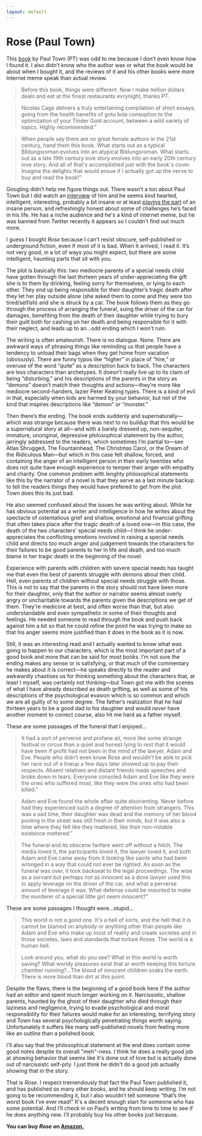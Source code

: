 ```yaml
---
layout: default
---
```


# Rose (Paul Town)

This [book](https://www.amazon.com/gp/product/B09GZHKD7D/ref=dbs_a_def_rwt_hsch_vapi_taft_p1_i4) by Paul Town (PT) was odd to me because I don’t even know how I found it. I also didn’t know who the author was or what the book would be about when I bought it, and the reviews of it and his other books were more Internet meme speak than actual review.

> Before this book, things were different. Now I make million dollars deals and eat at the finest restaurants evrynight, thanks PT.

> Nicolas Cage delivers a truly entertaining compilation of short essays, going from the health benefits of gotu kola consuption to the optimization of your Tinder Gold account, between a wild variety of topics. Highly recommended.”

> When people say there are no great female authors in the 21st century, hand them this book. What starts out as a typical Bildungsroman evolves into an atypical Bildungsroman. What starts out as a late 19th century love story evolves into an early 20th century love story. And all of that's accomplished just with the book's cover. Imagine the delights that would ensue if I actually got up the nerve to buy and read the book!”

Googling didn’t help me figure things out. There wasn’t a ton about Paul Town but I did watch an [interview](https://www.youtube.com/watch?v=V-kMYpaIy70) of him and he seems kind hearted, intelligent, interesting, probably a bit insane or at least [playing the part](https://www.youtube.com/c/PaulTown/videos) of an insane person, and refreshingly honest about some of challenges he’s faced in his life. He has a niche audience and he's a kind of internet meme, but he was banned from Twitter recently it appears so I couldn't find out much more.

I guess I bought *Rose* because I can’t resist obscure, self-published or underground fiction, even if most of it is bad. When it arrived, I read it. It’s not very good, in a lot of ways you might expect, but there are some intelligent, haunting parts that sit with you.

The plot is basically this: two mediocre parents of a special needs child have gotten through the last thirteen years of under-appreciating the gift she is to them by drinking, feeling sorry for themselves, or lying to each other. They end up being responsible for their daughter’s tragic death after they let her play outside alone (she asked them to come and they were too tired/selfish) and she is struck by a car. The book follows them as they go through the process of arranging the funeral, suing the driver of the car for damages, benefiting from the death of their daughter while trying to bury their guilt both for cashing on her death and being responsible for it with their neglect, and leads up to an…odd ending which I won't ruin.

The writing is often amateurish. There is no dialogue. None. There are awkward ways of phrasing things like reminding us that people have a tendency to unload their bags when they get home from vacation (obviously). There are funny typos like “higher” in place of “hire,” or overuse of the word “quite” as a description back to back. The characters are less characters than archetypes. It doesn’t really live up to its claim of being “disturbing,” and his descriptions of the parents in the story as “demons” doesn’t match their thoughts and actions—they’re more like mediocre second-handers, lazier Peter Keating types. There is a kind of evil in that, especially when kids are harmed by your behavior, but not of the kind that inspires descriptions like “demon” or “monster.” 

Then there’s the ending. The book ends suddenly and supernaturally—which was strange because there was next to no buildup that this would be a supernatural story at all—and with a barely dressed up, non-sequiter, immature, unoriginal, depressive philosophical statement by the author, jarringly addressed to the readers, which sometimes I’m partial to—see Atlas Shrugged, The Fountainhead, The Christmas Carol, or the Dream of the Ridiculous Man—but which in this case felt shallow, forced, and containing the anger of an intelligent person in their early twenties who does not quite have enough experience to temper their anger with empathy and charity. One common problem with lenghty philosophical statements like this by the narrator of a novel is that they serve as a last minute backup to tell the readers things they would have prefered to get from the plot. Town does this  its just bad.

He also seemed confused about the issues he was writing about. While he has obvious potential as a writer and intelligence in how he writes about the spectacle of ostentatious grief and shallow, emotional and financial grifting that often takes place after the tragic death of a loved one—in this case, the death of the two characters’ special needs child—I think he under-appreciates the conflicting emotions involved in raising a special needs child and directs too much anger and judgement towards the characters for their failures to be good parents to her in life and death, and too much blame in her tragic death in the beginning of the novel. 

Experience with parents with children with severe special needs has taught me that even the best of parents struggle with demons about their child. Hell, even parents of children without special needs struggle with those. This is not to say that the parents in the story should not have been more for their daughter, only that the author or narrator seems almost overly angry or uncharitable towards the parents given the descriptions we get of them. They're medicore at best, and often worse than that, but also understandable and even sympathetic in some of their thoughts and feelings. He needed someone to read through the book and push back against him a bit so that he could refine the point he was trying to make so that his anger seems more justified than it does in the book as it is now.

Still, it was an interesting read and I actually wanted to know what was going to happen to our characters, which is the most important part of a good book and more that can be said for most books. I’m not sure the ending makes any sense or is satisfying, or that much of the commentary he makes about it is correct—he speaks directly to the reader and awkwardly chastises us for thinking something about the characters that, at least I myself, was certainly not thinking—but Town got me with the scenes of what I have already described as death grifting, as well as some of his descriptions of the psychological evasion which is so common and which we are all guilty of to some degree. The father’s realization that he had thirteen years to be a good dad to his daughter and would *never* have another moment to correct course, also hit me hard as a father myself. 

These are some passages of the funeral that I enjoyed...

> It had a sort of perverse and profane air, more like some strange festival or circus than a quiet and honest lying to rest that it would have been if profit had not been in the mind of the lawyer, Adam and Eve. People who didn’t even know Rose and wouldn’t be able to pick her race out of a lineup a few days later showed up to pay their respects. Absent relatives and distant friends made speeches and broke down in tears. Everyone consoled Adam and Eve like they were the ones who suffered most, like they were the ones who had been killed.”

> Adam and Eve found the whole affair quite disorienting. Never before had they experienced such a degree of attention from strangers. This was a sad time, their daughter was dead and the memory of her blood pooling in the street was still fresh in their minds, but it was also a time where they felt like they mattered, like their non-notable existence mattered.”

> The funeral and its obscene fanfare went off without a hitch. The media loved it, the participants loved it, the lawyer loved it, and both Adam and Eve came away from it looking like saints who had been wronged in a way that could not ever be righted. As soon as the funeral was over, it took backseat to the legal proceedings. The wise as a servant but perhaps not as innocent as a dove lawyer used this to apply leverage on the driver of the car, and what a perverse amount of leverage it was. What defense could be mounted to make the murderer of a special little girl seem innocent?”

These are some passages I thought were...stupid...

> This world is not a good one. It's a hell of sorts, and the hell that it is cannot be blamed on anybody or anything other than people like Adam and Eve who make up most of reality and create societes and in those societes, laws and standards that torture Roses. The world is a human hell.

> Look around you, what do you see? What in this world is worth saving? What worldy pleasures exist that ar worth keeping this torture chamber running?...The blood of innocent children soaks the earth. There is more blood than dirt at this point.

Despite the flaws, there is the beginning of a good book here if the author had an editor and spent much longer working on it. Narcissistic, shallow parents, haunted by the ghost of their daughter who died through their laziness and negligence, trying to evade psychological and moral responsibility for their failures would make for an interesting, terrifying story and Town has several psychologically penetrating things worth saying. Unfortunately it suffers like many self-published novels from feeling more like an outline than a polished book.

I'll also say that the philosophical statement at the end does contain some good notes despite its overall "meh"-ness. I think he does a really good job at showing behavior that seems like it's done out of love but is actually done out of narcissistc self-pity. I just think he didn't do a good job actually showing that in the story.

That is *Rose.* I respect tremendously that fact the Paul Town published it, and has published so many other books, and he should keep writing. I’m not going to be recommending it, but I also wouldn’t tell someone “that’s the worst book I’ve ever read!” It's a decent enough start for someone who has some potential. And I’ll check in on Paul’s writing from time to time to see if he does anything new. I’ll probably buy his other books just because.

**You can buy *Rose* on [Amazon.](https://www.amazon.com/gp/product/B09GZHKD7D/ref=dbs_a_def_rwt_hsch_vapi_taft_p1_i4)**


